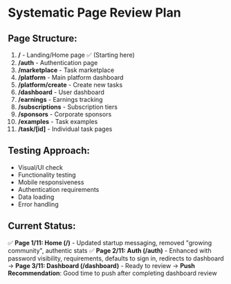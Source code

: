 # Systematic Page Review Plan

## Page Structure:
1. **/** - Landing/Home page ✅ (Starting here)
2. **/auth** - Authentication page
3. **/marketplace** - Task marketplace
4. **/platform** - Main platform dashboard
5. **/platform/create** - Create new tasks
6. **/dashboard** - User dashboard
7. **/earnings** - Earnings tracking
8. **/subscriptions** - Subscription tiers
9. **/sponsors** - Corporate sponsors
10. **/examples** - Task examples
11. **/task/[id]** - Individual task pages

## Testing Approach:
- Visual/UI check
- Functionality testing
- Mobile responsiveness
- Authentication requirements
- Data loading
- Error handling

## Current Status:
✅ **Page 1/11: Home (/)** - Updated startup messaging, removed "growing community", authentic stats
✅ **Page 2/11: Auth (/auth)** - Enhanced with password visibility, requirements, defaults to sign in, redirects to dashboard
→ **Page 3/11: Dashboard (/dashboard)** - Ready to review
→ **Push Recommendation**: Good time to push after completing dashboard review